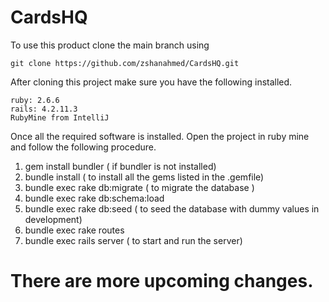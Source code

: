 # CardsHQ

To use this product clone the main branch using

```
git clone https://github.com/zshanahmed/CardsHQ.git

```

After cloning this project make sure you have the following installed.

```
ruby: 2.6.6
rails: 4.2.11.3
RubyMine from IntelliJ

```
Once all the required software is installed. Open the project in ruby mine and follow the following procedure.

1. gem install bundler ( if bundler is not installed)
2. bundle install ( to install all the gems listed in the .gemfile)
3. bundle exec rake db:migrate ( to migrate the database )
4. bundle exec rake db:schema:load
5. bundle exec rake db:seed ( to seed the database with dummy values in development)
6. bundle exec rake routes 
7. bundle exec rails server ( to start and run the server)

# There are more upcoming changes.
